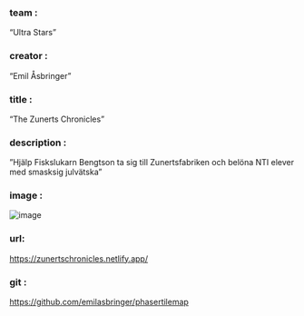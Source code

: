 ### team : 

“Ultra Stars”
### creator : 

“Emil Åsbringer”
### title : 

“The Zunerts Chronicles”
### description : 

”Hjälp Fiskslukarn Bengtson ta sig till Zunertsfabriken och belöna NTI elever med smasksig julvätska”
### image : 

![image]()
### url: 

https://zunertschronicles.netlify.app/
### git : 

https://github.com/emilasbringer/phasertilemap
